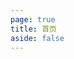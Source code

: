 ```yaml
---
page: true
title: 首页
aside: false
---
```

<script setup>
import { useData } from "vitepress";
import Page from "./.vitepress/theme/components/Page.vue";

const { theme } = useData();
const posts = theme.value.posts.slice(0, 15)
</script>

<Page :posts="posts" :pageCurrent="1" :pagesNum="2" />